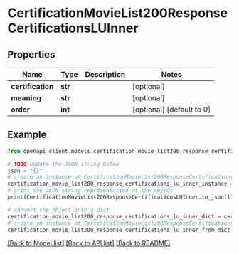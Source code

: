 # CertificationMovieList200ResponseCertificationsLUInner


## Properties

Name | Type | Description | Notes
------------ | ------------- | ------------- | -------------
**certification** | **str** |  | [optional] 
**meaning** | **str** |  | [optional] 
**order** | **int** |  | [optional] [default to 0]

## Example

```python
from openapi_client.models.certification_movie_list200_response_certifications_lu_inner import CertificationMovieList200ResponseCertificationsLUInner

# TODO update the JSON string below
json = "{}"
# create an instance of CertificationMovieList200ResponseCertificationsLUInner from a JSON string
certification_movie_list200_response_certifications_lu_inner_instance = CertificationMovieList200ResponseCertificationsLUInner.from_json(json)
# print the JSON string representation of the object
print(CertificationMovieList200ResponseCertificationsLUInner.to_json())

# convert the object into a dict
certification_movie_list200_response_certifications_lu_inner_dict = certification_movie_list200_response_certifications_lu_inner_instance.to_dict()
# create an instance of CertificationMovieList200ResponseCertificationsLUInner from a dict
certification_movie_list200_response_certifications_lu_inner_from_dict = CertificationMovieList200ResponseCertificationsLUInner.from_dict(certification_movie_list200_response_certifications_lu_inner_dict)
```
[[Back to Model list]](../README.md#documentation-for-models) [[Back to API list]](../README.md#documentation-for-api-endpoints) [[Back to README]](../README.md)


